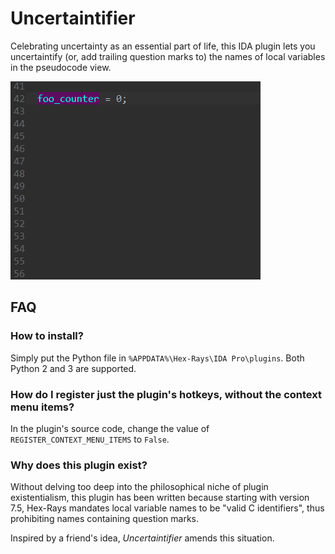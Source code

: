 # Uncertaintifier

Celebrating uncertainty as an essential part of life, this IDA plugin lets you uncertaintify (or, add trailing question marks to) the names of local variables in the pseudocode view.

![Demo](resources/demo.gif)

## FAQ

### How to install?
Simply put the Python file in `%APPDATA%\Hex-Rays\IDA Pro\plugins`. Both Python 2 and 3 are supported.

### How do I register just the plugin's hotkeys, without the context menu items?
In the plugin's source code, change the value of `REGISTER_CONTEXT_MENU_ITEMS` to `False`.

### Why does this plugin exist?
Without delving too deep into the philosophical niche of plugin existentialism, this plugin has been written because starting with version 7.5, Hex-Rays mandates local variable names to be "valid C identifiers", thus prohibiting names containing question marks.

Inspired by a friend's idea, _Uncertaintifier_ amends this situation.
